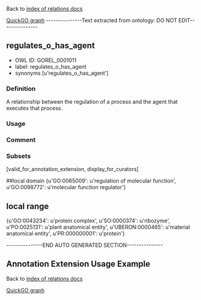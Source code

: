 Back to [index of relations docs](https://github.com/geneontology/annotation_extensions/tree/master/doc)

[QuickGO graph](www.ebi.ac.uk/QuickGO/AnnotationExtensionRelations.html)
---------------Text extracted from ontology: DO NOT EDIT---------------

## regulates_o_has_agent
* OWL ID: GOREL_0001011
* label: regulates_o_has_agent
* synonyms
[u'regulates_o_has_agent']

### Definition
A relationship between the regulation of a process and the agent that executes that process.

### Usage


### Comment


### Subsets
[valid_for_annotation_extension, display_for_curators]

##local domain
{u'GO:0065009': u'regulation of molecular function', u'GO:0098772': u'molecular function regulator'}

## local range
{u'GO:0043234': u'protein complex', u'SO:0000374': u'ribozyme', u'PO:0025131': u'plant anatomical entity', u'UBERON:0000465': u'material anatomical entity', u'PR:000000001': u'protein'}

---------------END AUTO GENERATED SECTION---------------

























Annotation Extension Usage Example
----------------------------------

Back to [index of relations docs](https://github.com/geneontology/annotation_extensions/tree/master/doc)

[QuickGO graph](www.ebi.ac.uk/QuickGO/AnnotationExtensionRelations.html)